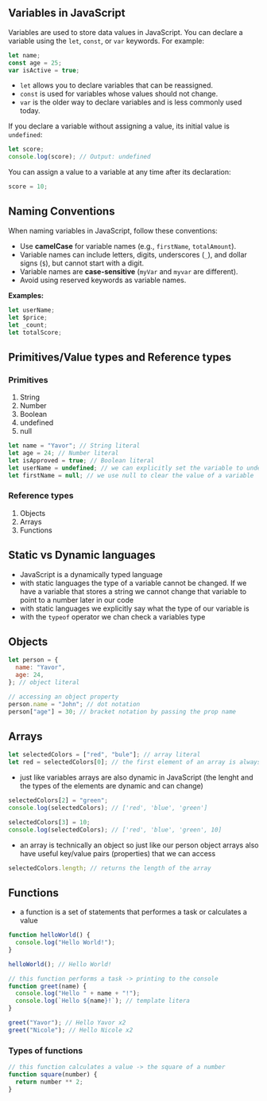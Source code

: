 ## Variables in JavaScript

Variables are used to store data values in JavaScript. You can declare a variable using the `let`, `const`, or `var` keywords. For example:

```javascript
let name;
const age = 25;
var isActive = true;
```

- `let` allows you to declare variables that can be reassigned.
- `const` is used for variables whose values should not change.
- `var` is the older way to declare variables and is less commonly used today.

If you declare a variable without assigning a value, its initial value is `undefined`:

```javascript
let score;
console.log(score); // Output: undefined
```

You can assign a value to a variable at any time after its declaration:

```javascript
score = 10;
```

## Naming Conventions

When naming variables in JavaScript, follow these conventions:

- Use **camelCase** for variable names (e.g., `firstName`, `totalAmount`).
- Variable names can include letters, digits, underscores (`_`), and dollar signs (`$`), but cannot start with a digit.
- Variable names are **case-sensitive** (`myVar` and `myvar` are different).
- Avoid using reserved keywords as variable names.

**Examples:**

```javascript
let userName;
let $price;
let _count;
let totalScore;
```

## Primitives/Value types and Reference types

### Primitives

1. String
2. Number
3. Boolean
4. undefined
5. null

```javascript
let name = "Yavor"; // String literal
let age = 24; // Number literal
let isApproved = true; // Boolean literal
let userName = undefined; // we can explicitly set the variable to undefined
let firstName = null; // we use null to clear the value of a variable
```

### Reference types

1. Objects
2. Arrays
3. Functions

## Static vs Dynamic languages

- JavaScript is a dynamically typed language
- with static languages the type of a variable cannot be changed. If we have a variable that stores a string we cannot change that variable to point to a number later in our code
- with static languages we explicitly say what the type of our variable is
- with the `typeof` operator we chan check a variables type

## Objects

```javascript
let person = {
  name: "Yavor",
  age: 24,
}; // object literal

// accessing an object property
person.name = "John"; // dot notation
person["age"] = 30; // bracket notation by passing the prop name
```

## Arrays

```javascript
let selectedColors = ["red", "bule"]; // array literal
let red = selectedColors[0]; // the first element of an array is always ot index 0
```

- just like variables arrays are also dynamic in JavaScript (the lenght and the types of the elements are dynamic and can change)

```javascript
selectedColors[2] = "green";
console.log(selectedColors); // ['red', 'blue', 'green']

selectedColors[3] = 10;
console.log(selectedColors); // ['red', 'blue', 'green', 10]
```

- an array is technically an object so just like our person object arrays also have useful key/value pairs (properties) that we can access

```javascript
selectedColors.length; // returns the length of the array
```

## Functions

- a function is a set of statements that performes a task or calculates a value

```javascript
function helloWorld() {
  console.log("Hello World!");
}

helloWorld(); // Hello World!

// this function performs a task -> printing to the console
function greet(name) {
  console.log("Hello " + name + "!");
  console.log(`Hello ${name}!`); // template litera
}

greet("Yavor"); // Hello Yavor x2
greet("Nicole"); // Hello Nicole x2
```

### Types of functions

```javascript
// this function calculates a value -> the square of a number
function square(number) {
  return number ** 2;
}
```
